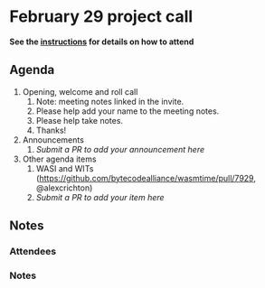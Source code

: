 # February 29 project call

**See the [instructions](../README.md) for details on how to attend**

## Agenda

1. Opening, welcome and roll call
    1. Note: meeting notes linked in the invite.
    1. Please help add your name to the meeting notes.
    1. Please help take notes.
    1. Thanks!
1. Announcements
    1. _Submit a PR to add your announcement here_
1. Other agenda items
    1. WASI and WITs (https://github.com/bytecodealliance/wasmtime/pull/7929, @alexcrichton)
    1. _Submit a PR to add your item here_

## Notes

### Attendees

### Notes
